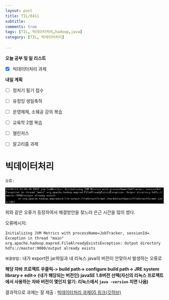 ```yaml
---
layout: post
title: TIL/0411
subtitle: 
comments: true
tags: [TIL, 빅데이터처리,hadoop,java]
category: [TIL, 빅데이터처리]

---
```

**오늘 공부 및  일 리스트**

 - [x] 빅데이터처리 과제
 
**내일 계획**
 - [ ] 정처기 필기 접수 
 - [ ] 유정잉 생일축하
 - [ ] 운영체제, 소웨공 강의 복습
 - [ ] 교육학 2챕 복습
 - [ ] 챌린저스
 - [ ] 알고리즘 과제


# 빅데이터처리
`오류:` 

![오류상황](https://raw.githubusercontent.com/s2uyeoii/s2uyeoii.github.io/master/_posts/%EC%98%A4%EB%A5%98%EC%83%81%ED%99%A9.png)

위와 같은 오류가 등장하여서 해결방안을 찾느라 은근 시간을 많이 썼다. 

오류메시지:

    Initializing JVM Metrics with processName=JobTracker, sessionId= Exception in thread "main" org.apache.hadoop.mapred.FileAlreadyExistsException: Output directory hdfs://master:9000/output already exists

`해결방법:` 내가 export한 jar파일과 내 리눅스 java의 버전이 안맞아서 발생하는 오류로 

**해당 자바 프로젝트 우클릭-> build path-> configure build path-> JRE system library-> edit-> (내가 해당되는 버전인) javaSE 1.8버전 선택(자신의 리눅스 프로젝트에서 사용하는 자바 버전이 몇인지 알기: 리눅스에서 `java -version` 치면 나옴)**

결과적으로 과제는 잘 제출 : [빅데이터처리 과제05 링크(깃허브)](https://github.com/s2uyeoii/s2uyeoii.github.io/blob/master/_posts/BP_practice_05_%EB%82%B4%EA%BA%BC.pdf)
